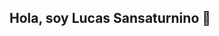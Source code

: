 ## Hola, soy Lucas Sansaturnino 👋

<!--

- 🌱 Desarrollador en desarrollo (estudiante)
- 💬 Amigable, extrovertido y capacidad de trabajar en equipo
- 📫 Añademe en Github en este perfil o en Instagram📸: @luccass.sh
- ⚡ Más afín al back-end
-->
